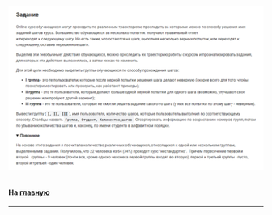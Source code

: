 

<img src="../art/3.5.12.task.png" alt="solution" >

```sql

```



#### На [главную](https://github.com/BEPb/stepik_sql#readme)

---


